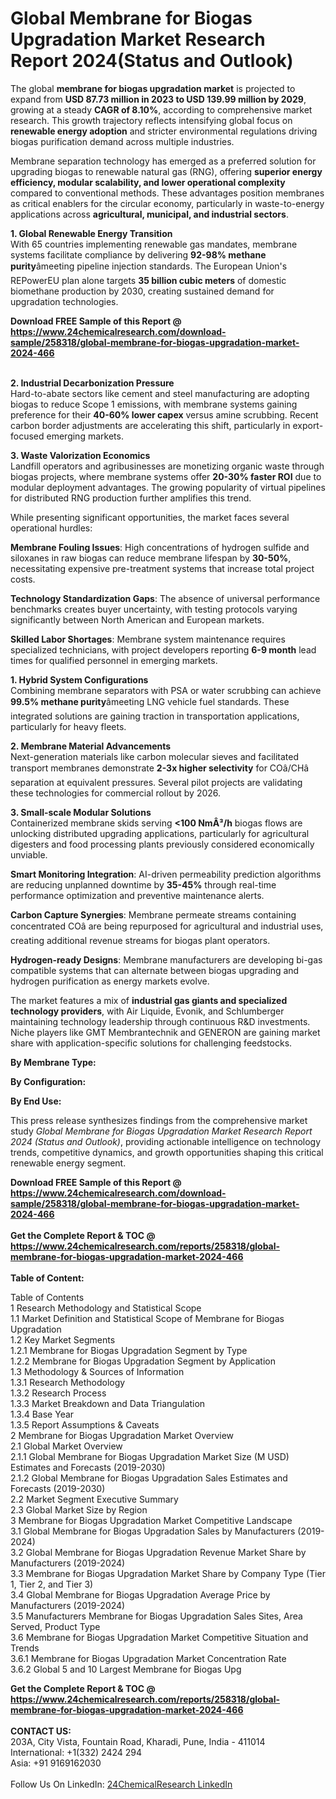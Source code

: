 <h1>Global Membrane for Biogas Upgradation Market Research Report 2024(Status and Outlook)</h1><p>The global <strong>membrane for biogas upgradation market</strong> is projected to expand from <strong>USD 87.73 million in 2023 to USD 139.99 million by 2029</strong>, growing at a steady <strong>CAGR of 8.10%</strong>, according to comprehensive market research. This growth trajectory reflects intensifying global focus on <strong>renewable energy adoption</strong> and stricter environmental regulations driving biogas purification demand across multiple industries.</p><p>Membrane separation technology has emerged as a preferred solution for upgrading biogas to renewable natural gas (RNG), offering <strong>superior energy efficiency, modular scalability, and lower operational complexity</strong> compared to conventional methods. These advantages position membranes as critical enablers for the circular economy, particularly in waste-to-energy applications across <strong>agricultural, municipal, and industrial sectors</strong>.</p><p><strong>1. Global Renewable Energy Transition</strong><br>
With 65 countries implementing renewable gas mandates, membrane systems facilitate compliance by delivering <strong>92-98% methane purity</strong>âmeeting pipeline injection standards. The European Union's REPowerEU plan alone targets <strong>35 billion cubic meters</strong> of domestic biomethane production by 2030, creating sustained demand for upgradation technologies.</p><div><b>Download FREE Sample of this Report @ 
            <a href="https://www.24chemicalresearch.com/download-sample/258318/global-membrane-for-biogas-upgradation-market-2024-466">
            https://www.24chemicalresearch.com/download-sample/258318/global-membrane-for-biogas-upgradation-market-2024-466</a></b></div><br><p><strong>2. Industrial Decarbonization Pressure</strong><br>
Hard-to-abate sectors like cement and steel manufacturing are adopting biogas to reduce Scope 1 emissions, with membrane systems gaining preference for their <strong>40-60% lower capex</strong> versus amine scrubbing. Recent carbon border adjustments are accelerating this shift, particularly in export-focused emerging markets.</p><p><strong>3. Waste Valorization Economics</strong><br>
Landfill operators and agribusinesses are monetizing organic waste through biogas projects, where membrane systems offer <strong>20-30% faster ROI</strong> due to modular deployment advantages. The growing popularity of virtual pipelines for distributed RNG production further amplifies this trend.</p><p>While presenting significant opportunities, the market faces several operational hurdles:</p><p><strong>Membrane Fouling Issues</strong>: High concentrations of hydrogen sulfide and siloxanes in raw biogas can reduce membrane lifespan by <strong>30-50%</strong>, necessitating expensive pre-treatment systems that increase total project costs.</p><p><strong>Technology Standardization Gaps</strong>: The absence of universal performance benchmarks creates buyer uncertainty, with testing protocols varying significantly between North American and European markets.</p><p><strong>Skilled Labor Shortages</strong>: Membrane system maintenance requires specialized technicians, with project developers reporting <strong>6-9 month</strong> lead times for qualified personnel in emerging markets.</p><p><strong>1. Hybrid System Configurations</strong><br>
Combining membrane separators with PSA or water scrubbing can achieve <strong>99.5% methane purity</strong>âmeeting LNG vehicle fuel standards. These integrated solutions are gaining traction in transportation applications, particularly for heavy fleets.</p><p><strong>2. Membrane Material Advancements</strong><br>
Next-generation materials like carbon molecular sieves and facilitated transport membranes demonstrate <strong>2-3x higher selectivity</strong> for COâ/CHâ separation at equivalent pressures. Several pilot projects are validating these technologies for commercial rollout by 2026.</p><p><strong>3. Small-scale Modular Solutions</strong><br>
Containerized membrane skids serving <strong>&lt;100 NmÂ³/h</strong> biogas flows are unlocking distributed upgrading applications, particularly for agricultural digesters and food processing plants previously considered economically unviable.</p><p><strong>Smart Monitoring Integration</strong>: AI-driven permeability prediction algorithms are reducing unplanned downtime by <strong>35-45%</strong> through real-time performance optimization and preventive maintenance alerts.</p><p><strong>Carbon Capture Synergies</strong>: Membrane permeate streams containing concentrated COâ are being repurposed for agricultural and industrial uses, creating additional revenue streams for biogas plant operators.</p><p><strong>Hydrogen-ready Designs</strong>: Membrane manufacturers are developing bi-gas compatible systems that can alternate between biogas upgrading and hydrogen purification as energy markets evolve.</p><p>The market features a mix of <strong>industrial gas giants and specialized technology providers</strong>, with Air Liquide, Evonik, and Schlumberger maintaining technology leadership through continuous R&amp;D investments. Niche players like GMT Membrantechnik and GENERON are gaining market share with application-specific solutions for challenging feedstocks.</p><p><strong>By Membrane Type:</strong></p><p><strong>By Configuration:</strong></p><p><strong>By End Use:</strong></p><p>This press release synthesizes findings from the comprehensive market study <em>Global Membrane for Biogas Upgradation Market Research Report 2024 (Status and Outlook)</em>, providing actionable intelligence on technology trends, competitive dynamics, and growth opportunities shaping this critical renewable energy segment.</p><div><b>Download FREE Sample of this Report @ 
            <a href="https://www.24chemicalresearch.com/download-sample/258318/global-membrane-for-biogas-upgradation-market-2024-466">
            https://www.24chemicalresearch.com/download-sample/258318/global-membrane-for-biogas-upgradation-market-2024-466</a></b></div><br><div><b>Get the Complete Report & TOC @ 
            <a href="https://www.24chemicalresearch.com/reports/258318/global-membrane-for-biogas-upgradation-market-2024-466">
            https://www.24chemicalresearch.com/reports/258318/global-membrane-for-biogas-upgradation-market-2024-466</a></b></div><br>
            <b>Table of Content:</b><p>Table of Contents<br />
1 Research Methodology and Statistical Scope<br />
1.1 Market Definition and Statistical Scope of Membrane for Biogas Upgradation<br />
1.2 Key Market Segments<br />
1.2.1 Membrane for Biogas Upgradation Segment by Type<br />
1.2.2 Membrane for Biogas Upgradation Segment by Application<br />
1.3 Methodology & Sources of Information<br />
1.3.1 Research Methodology<br />
1.3.2 Research Process<br />
1.3.3 Market Breakdown and Data Triangulation<br />
1.3.4 Base Year<br />
1.3.5 Report Assumptions & Caveats<br />
2 Membrane for Biogas Upgradation Market Overview<br />
2.1 Global Market Overview<br />
2.1.1 Global Membrane for Biogas Upgradation Market Size (M USD) Estimates and Forecasts (2019-2030)<br />
2.1.2 Global Membrane for Biogas Upgradation Sales Estimates and Forecasts (2019-2030)<br />
2.2 Market Segment Executive Summary<br />
2.3 Global Market Size by Region<br />
3 Membrane for Biogas Upgradation Market Competitive Landscape<br />
3.1 Global Membrane for Biogas Upgradation Sales by Manufacturers (2019-2024)<br />
3.2 Global Membrane for Biogas Upgradation Revenue Market Share by Manufacturers (2019-2024)<br />
3.3 Membrane for Biogas Upgradation Market Share by Company Type (Tier 1, Tier 2, and Tier 3)<br />
3.4 Global Membrane for Biogas Upgradation Average Price by Manufacturers (2019-2024)<br />
3.5 Manufacturers Membrane for Biogas Upgradation Sales Sites, Area Served, Product Type<br />
3.6 Membrane for Biogas Upgradation Market Competitive Situation and Trends<br />
3.6.1 Membrane for Biogas Upgradation Market Concentration Rate<br />
3.6.2 Global 5 and 10 Largest Membrane for Biogas Upg</p><div><b>Get the Complete Report & TOC @ 
            <a href="https://www.24chemicalresearch.com/reports/258318/global-membrane-for-biogas-upgradation-market-2024-466">
            https://www.24chemicalresearch.com/reports/258318/global-membrane-for-biogas-upgradation-market-2024-466</a></b></div><br><b>CONTACT US:</b><br>
            203A, City Vista, Fountain Road, Kharadi, Pune, India - 411014<br>
            International: +1(332) 2424 294<br>
            Asia: +91 9169162030 <br><br>
            Follow Us On LinkedIn: <a href="https://www.linkedin.com/company/24chemicalresearch/">24ChemicalResearch LinkedIn</a>